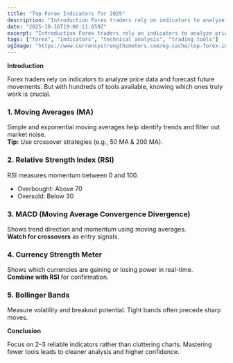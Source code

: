 ```yaml
---
title: "Top Forex Indicators for 2025"
description: "Introduction Forex traders rely on indicators to analyze price data and forecast future movements..."
date: "2025-10-16T19:06:11.659Z"
excerpt: "Introduction Forex traders rely on indicators to analyze price data and forecast future movements. But with hundreds of tools available, knowing which ones truly work is crucial. 1. Moving Averages (MA) Simple and exponential moving averages help identify trends and filter out market noise. Tip: Use crossover strategies (e.g., 50..."
tags: ["forex", "indicators", "technical analysis", "trading tools"]
ogImage: "https://www.currencystrengthsmeters.com/og-cache/top-forex-indicators-for-2025.jpg"
---
```

**Introduction**

Forex traders rely on indicators to analyze price data and forecast future movements. But with hundreds of tools available, knowing which ones truly work is crucial.

### 1. Moving Averages (MA)

Simple and exponential moving averages help identify trends and filter out market noise.  
**Tip:** Use crossover strategies (e.g., 50 MA & 200 MA).

### 2. Relative Strength Index (RSI)

RSI measures momentum between 0 and 100.  
- Overbought: Above 70  
- Oversold: Below 30  

### 3. MACD (Moving Average Convergence Divergence)

Shows trend direction and momentum using moving averages.  
**Watch for crossovers** as entry signals.

### 4. Currency Strength Meter

Shows which currencies are gaining or losing power in real-time.  
**Combine with RSI** for confirmation.

### 5. Bollinger Bands

Measure volatility and breakout potential. Tight bands often precede sharp moves.

**Conclusion**

Focus on 2–3 reliable indicators rather than cluttering charts. Mastering fewer tools leads to cleaner analysis and higher confidence.
